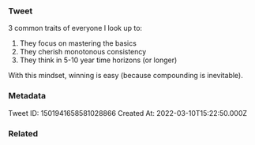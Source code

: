 ### Tweet
3 common traits of everyone I look up to:

1. They focus on mastering the basics
2. They cherish monotonous consistency
3. They think in 5-10 year time horizons (or longer)

With this mindset, winning is easy (because compounding is inevitable).

### Metadata
Tweet ID: 1501941658581028866
Created At: 2022-03-10T15:22:50.000Z

### Related

